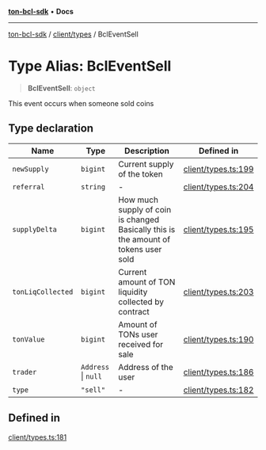 [**ton-bcl-sdk**](../../../README.md) • **Docs**

***

[ton-bcl-sdk](../../../README.md) / [client/types](../README.md) / BclEventSell

# Type Alias: BclEventSell

> **BclEventSell**: `object`

This event occurs when someone sold coins

## Type declaration

| Name | Type | Description | Defined in |
| ------ | ------ | ------ | ------ |
| `newSupply` | `bigint` | Current supply of the token | [client/types.ts:199](https://github.com/ton-fun-tech/ton-bcl-sdk/blob/51c29e03ce6783fe32c30630f21ec8c9f76516e2/src/client/types.ts#L199) |
| `referral` | `string` | - | [client/types.ts:204](https://github.com/ton-fun-tech/ton-bcl-sdk/blob/51c29e03ce6783fe32c30630f21ec8c9f76516e2/src/client/types.ts#L204) |
| `supplyDelta` | `bigint` | How much supply of coin is changed Basically this is the amount of tokens user sold | [client/types.ts:195](https://github.com/ton-fun-tech/ton-bcl-sdk/blob/51c29e03ce6783fe32c30630f21ec8c9f76516e2/src/client/types.ts#L195) |
| `tonLiqCollected` | `bigint` | Current amount of TON liquidity collected by contract | [client/types.ts:203](https://github.com/ton-fun-tech/ton-bcl-sdk/blob/51c29e03ce6783fe32c30630f21ec8c9f76516e2/src/client/types.ts#L203) |
| `tonValue` | `bigint` | Amount of TONs user received for sale | [client/types.ts:190](https://github.com/ton-fun-tech/ton-bcl-sdk/blob/51c29e03ce6783fe32c30630f21ec8c9f76516e2/src/client/types.ts#L190) |
| `trader` | `Address` \| `null` | Address of the user | [client/types.ts:186](https://github.com/ton-fun-tech/ton-bcl-sdk/blob/51c29e03ce6783fe32c30630f21ec8c9f76516e2/src/client/types.ts#L186) |
| `type` | `"sell"` | - | [client/types.ts:182](https://github.com/ton-fun-tech/ton-bcl-sdk/blob/51c29e03ce6783fe32c30630f21ec8c9f76516e2/src/client/types.ts#L182) |

## Defined in

[client/types.ts:181](https://github.com/ton-fun-tech/ton-bcl-sdk/blob/51c29e03ce6783fe32c30630f21ec8c9f76516e2/src/client/types.ts#L181)

